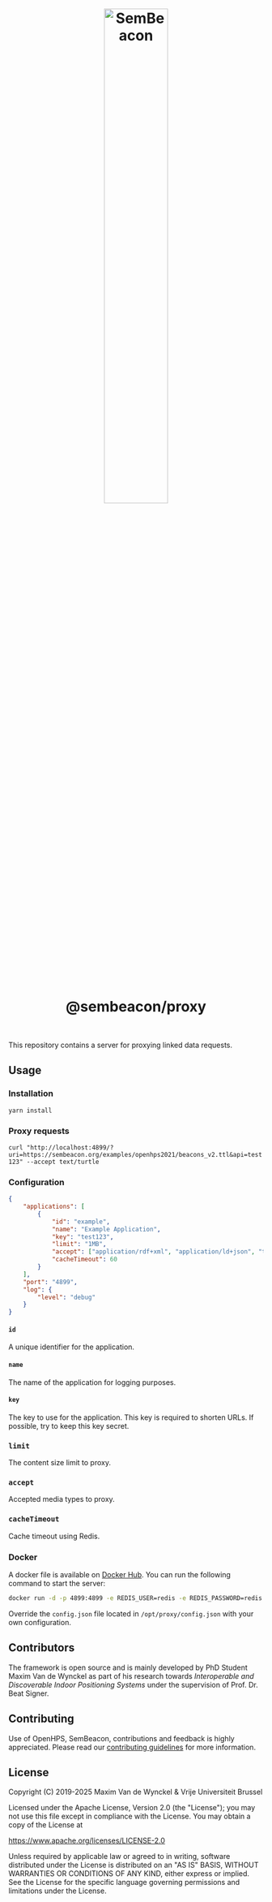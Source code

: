 <h1 align="center">
  <img alt="SemBeacon" src="https://sembeacon.org/images/logo.svg" width="50%" /><br />
  @sembeacon/proxy
</h1>

<br />

This repository contains a server for proxying linked data requests.

## Usage

### Installation
```text
yarn install
```

### Proxy requests
`curl "http://localhost:4899/?uri=https://sembeacon.org/examples/openhps2021/beacons_v2.ttl&api=test123" --accept text/turtle`

### Configuration
```json
{
    "applications": [
        {
            "id": "example",
            "name": "Example Application",
            "key": "test123",
            "limit": "1MB",
            "accept": ["application/rdf+xml", "application/ld+json", "text/turtle"],
            "cacheTimeout": 60
        }
    ],
    "port": "4899",
    "log": {
        "level": "debug"
    }
}
```


#### `id`
A unique identifier for the application.

#### `name`
The name of the application for logging purposes.

#### `key`
The key to use for the application. This key is required to shorten URLs. If possible, try to keep this key secret.

### `limit`
The content size limit to proxy.

### `accept`
Accepted media types to proxy.

### `cacheTimeout`
Cache timeout using Redis.

### Docker
A docker file is available on [Docker Hub](https://hub.docker.com/r/sembeacon/proxy/tags). You can run the following command to start the server:
```bash
docker run -d -p 4899:4899 -e REDIS_USER=redis -e REDIS_PASSWORD=redis -e REDIS_HOST=redis -e REDIS_PORT=6379 sembeacon/proxy
```
Override the `config.json` file located in `/opt/proxy/config.json` with your own configuration.

## Contributors
The framework is open source and is mainly developed by PhD Student Maxim Van de Wynckel as part of his research towards *Interoperable and Discoverable Indoor Positioning Systems* under the supervision of Prof. Dr. Beat Signer.

## Contributing
Use of OpenHPS, SemBeacon, contributions and feedback is highly appreciated. Please read our [contributing guidelines](CONTRIBUTING.md) for more information.

## License
Copyright (C) 2019-2025 Maxim Van de Wynckel & Vrije Universiteit Brussel

Licensed under the Apache License, Version 2.0 (the "License"); you may not use this file except in compliance with the License. You may obtain a copy of the License at

https://www.apache.org/licenses/LICENSE-2.0

Unless required by applicable law or agreed to in writing, software distributed under the License is distributed on an "AS IS" BASIS, WITHOUT WARRANTIES OR CONDITIONS OF ANY KIND, either express or implied. See the License for the specific language governing permissions and limitations under the License.